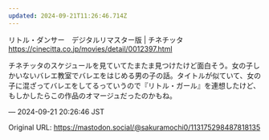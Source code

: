 ```yaml
---
updated: 2024-09-21T11:26:46.714Z
---
```


<p>リトル・ダンサー　デジタルリマスター版 | チネチッタ<br /><a href="https://cinecitta.co.jp/movies/detail/0012397.html" target="_blank" rel="nofollow noopener noreferrer" translate="no"><span class="invisible">https://</span><span class="ellipsis">cinecitta.co.jp/movies/detail/</span><span class="invisible">0012397.html</span></a></p><p>チネチッタのスケジュールを見ていてたまたま見つけたけど面白そう。女の子しかいないバレエ教室でバレエをはじめる男の子の話。タイトルが似ていて、女の子に混ざってバレエをしてるっていうので『リトル・ガール』を連想したけど、もしかしたらこの作品のオマージュだったのかもね。</p>

&mdash; 2024-09-21 20:26:46 JST

Original URL: https://mastodon.social/@sakuramochi0/113175298487818135
